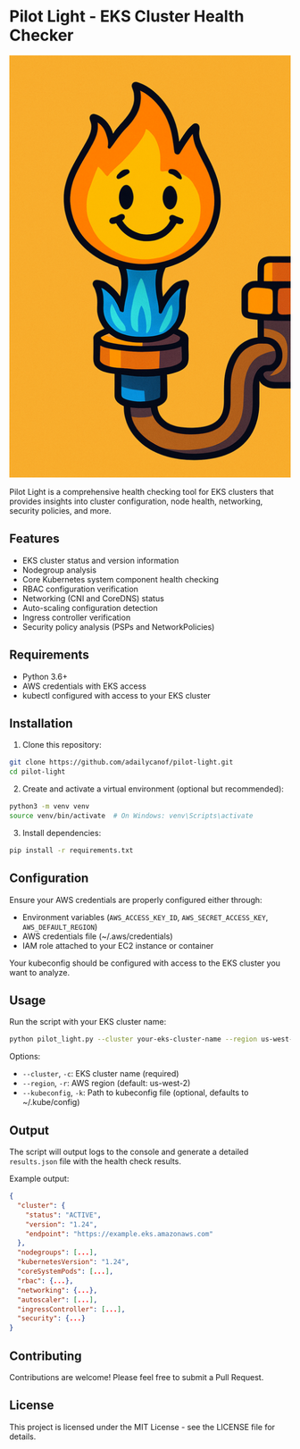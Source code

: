 # Pilot Light - EKS Cluster Health Checker

![Cartoon Pilot Light](./pilot_light_cartoon_half.png)

Pilot Light is a comprehensive health checking tool for EKS clusters that provides insights into cluster configuration, node health, networking, security policies, and more.

## Features

- EKS cluster status and version information
- Nodegroup analysis
- Core Kubernetes system component health checking
- RBAC configuration verification
- Networking (CNI and CoreDNS) status
- Auto-scaling configuration detection
- Ingress controller verification
- Security policy analysis (PSPs and NetworkPolicies)

## Requirements

- Python 3.6+
- AWS credentials with EKS access
- kubectl configured with access to your EKS cluster

## Installation

1. Clone this repository:
```bash
git clone https://github.com/adailycanof/pilot-light.git
cd pilot-light
```

2. Create and activate a virtual environment (optional but recommended):
```bash
python3 -m venv venv
source venv/bin/activate  # On Windows: venv\Scripts\activate
```

3. Install dependencies:
```bash
pip install -r requirements.txt
```

## Configuration

Ensure your AWS credentials are properly configured either through:
- Environment variables (`AWS_ACCESS_KEY_ID`, `AWS_SECRET_ACCESS_KEY`, `AWS_DEFAULT_REGION`)
- AWS credentials file (~/.aws/credentials)
- IAM role attached to your EC2 instance or container

Your kubeconfig should be configured with access to the EKS cluster you want to analyze.

## Usage

Run the script with your EKS cluster name:

```bash
python pilot_light.py --cluster your-eks-cluster-name --region us-west-2
```

Options:
- `--cluster`, `-c`: EKS cluster name (required)
- `--region`, `-r`: AWS region (default: us-west-2)
- `--kubeconfig`, `-k`: Path to kubeconfig file (optional, defaults to ~/.kube/config)

## Output

The script will output logs to the console and generate a detailed `results.json` file with the health check results.

Example output:
```json
{
  "cluster": {
    "status": "ACTIVE",
    "version": "1.24",
    "endpoint": "https://example.eks.amazonaws.com"
  },
  "nodegroups": [...],
  "kubernetesVersion": "1.24",
  "coreSystemPods": [...],
  "rbac": {...},
  "networking": {...},
  "autoscaler": [...],
  "ingressController": [...],
  "security": {...}
}
```

## Contributing

Contributions are welcome! Please feel free to submit a Pull Request.

## License

This project is licensed under the MIT License - see the LICENSE file for details.
